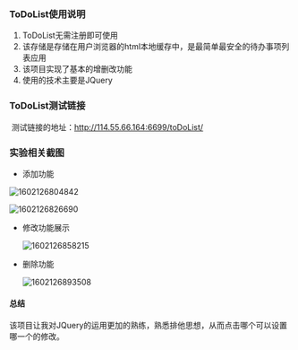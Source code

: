 ### ToDoList使用说明

1. ToDoList无需注册即可使用
2. 该存储是存储在用户浏览器的html本地缓存中，是最简单最安全的待办事项列表应用
3. 该项目实现了基本的增删改功能
4. 使用的技术主要是JQuery

### ToDoList测试链接

​	测试链接的地址：<a href="http://114.55.66.164:6699/toDoList/">http://114.55.66.164:6699/toDoList/</a>

### 实验相关截图

- 添加功能

![1602126804842](E:\Programme\Git\workspaces\toDoList\typora-user-images\1602126804842.png)

![1602126826690](E:\Programme\Git\workspaces\toDoList\typora-user-images\1602126826690.png)

- 修改功能展示

  ![1602126858215](E:\Programme\Git\workspaces\toDoList\typora-user-images\1602126858215.png)

- 删除功能

  ![1602126893508](E:\Programme\Git\workspaces\toDoList\typora-user-images\1602126893508.png)

#### 总结

该项目让我对JQuery的运用更加的熟练，熟悉排他思想，从而点击哪个可以设置哪一个的修改。